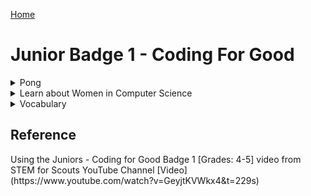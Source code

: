[Home](/)

# Junior Badge 1 - Coding For Good

<details><summary>Pong</summary>

   
   <details><summary>What is Pong?</summary>     
   Pong is a game where you use a paddle to hit a moving ball to defend a space or edge 
   
      <img src="/Pong.png" width="300">
   
   For this part of the badge you will use Scratch to program your own Pong game.

   In this game you are going to program: 
   
     * A ball to move around your space. 
     * A paddle that you can control with arrow keys.
     * An area to defend.
     * Add different sounds when the paddle hits the ball and when the ball hits the area/item you are defending.
 
   Watch the game in action: [Video](https://www.youtube.com/watch?v=GeyjtKVWkx4&t=120s)
</details>
<details><summary>Coding your Pong Game</summary>   
<details><summary>1. Setup</summary>

   1.  Open the scratch website in a new tab - <a href="http://scratch.mit.edu" target="_blank" rel="noopener">Scratch</a>

   2.  If you would like to Login ask an adult to help you set up an account, or you can just use the browser version you can save it to the computer without creating an account.
     
   3.  Then click "Create" Button at the top of your screen.

       <img src="/CreateButton.png" width=500>

   4.  Name your program if you signed in. [Video](https://www.youtube.com/watch?v=GeyjtKVWkx4&t=120s)

   5.  Pick a Backdrop from the bottom right corner [Video](https://www.youtube.com/watch?v=GeyjtKVWkx4&t=208s)
        * Any backdrop will work, pick your favorite - you can go back and change this later
        * Search tool will let you choose from the available backgrounds  
       <img src="/ChooseABackground.png" width="300">

   6.  Pick a Sprite for your Ball

       Clicking on "Choose A Sprite" start typing in the search box to find either a Ball or your own shape.</p> 
        * Add Ball  (or your own choice)
        * Sprite1 (the cat is already picked for you)
        * You can delete this one unless you want to use the cat.
            * Delete it by clicking on the Sprite1, and then the blue trash can on the Sprite1 image.

        <img src="/ChooseASprite.png" width="300">
     
   8. Pick a Paddle Sprite
     <p>After clicking on "Choose A Sprite" start typing in the search box to find either a Paddle or your own shape.</p>

   9. Create a zone to defend
       * Click on white rectangle in bottom righthand corner that says "Stage"
       * Then click on the Backdrops Tab
       *  <img src="/Backdrops.png" width="300">
       * Select Square paint tool
       *  <img src="/SquarePaint.png" width="100">
       * Select Fill and pick your color
       * Click and drag to create a shape
       * Make sure to make the outline of the shape transparent (invisible)
           * Click the outline menu
           * Select the bottom left red diagonal line
           *  <img src="/ZoneOutline.png" width="100"> 
</details>

<details><summary>2. Programming the Paddle</summary>
   
   ###  Adding Code to Paddle [Video Help](https://www.youtube.com/watch?v=GeyjtKVWkx4&t=423s)

   1. Make sure to click on the correct Sprite, "Paddle"
   1. Adding Event Blocks (Yellow) to Paddle [Video](https://www.youtube.com/watch?v=GeyjtKVWkx4&t=490s)
        *  Click on the Correct Sprite - start with "Paddle" [Video](https://www.youtube.com/watch?v=GeyjtKVWkx4&t=500s)
        *  Add the Event Block - "when ___ key pressed"
        *  Change the key so each Event responds to a different key
        *    <img src="/PaddleKey.png" width="200">
        *  One event for each arrow key right and left
              <img src="/PaddleTwoEvents.png" width="400">
   2. Adding Motion Blocks (Blue) [Video](https://www.youtube.com/watch?v=GeyjtKVWkx4&t=524s)
    

       A.   Change the direction the Paddle points by adding the Motion Block "point in direction __ " [Video](https://www.youtube.com/watch?v=GeyjtKVWkx4&t=524s) 
       *   Add the movement block to each event - 2 total,
          <img src="/PaddleDirection.png" width="200">
       *   Adjust the direction to face direction of movement [Video](https://www.youtube.com/watch?v=GeyjtKVWkx4&t=545s)
     
       B.    Take Steps by adding "Move __ Steps" block [Video](https://www.youtube.com/watch?v=GeyjtKVWkx4&t=587s)
       *   Check that the 2 events (yellow blocks) have 2 motion blocks (blue) under each them 
          <img src="/PaddleDirectionMove.png" width="300">
       *   That the arrow key matches the direction of the steps [Video](https://www.youtube.com/watch?v=GeyjtKVWkx4&t=644s)

   3.  Test the Paddle Movement!
       *    Does the paddle go left when you hit the left arrow?
       *    Does the paddle go right when you hit the right arrow?
</details>  

<details><summary>3. Code the Ball </summary>    
   
   ### Adding Code to Ball    
Now that the Paddle can be controlled, we want the ball to move around the board.

The Ball should move as soon as we click the green flag to start the game. 
1. Click on the Ball Sprite
2. Adjust the size of the Ball
3. Add an Event Block (yellow)
  * Add the Events Block "when green flag clicked" to the design space. [Video](https://www.youtube.com/watch?v=GeyjtKVWkx4&t=740s)

    <img src="/GreenFlag.png" width="150">
4. Add Movement Block (blue)
  * Add "point in direction" under the event block
5. To make the game more fun we are going to add a random direction
  * Add a Operators Block (green)
  * Add "pick random __ to __" to your workspace
  * To have the ball start upward use -90 to 90
  * <img src="/Neg90.png" width="100"><img src="/Neg45.png" width="100"><img src="/Pos45.png" width="100"><img src="/Pos90.png" width="100">
4. Add a Movement Block
  * Add the Movement Block "move __ steps" [Video](https://www.youtube.com/watch?v=GeyjtKVWkx4&t=932s)
  * Recommend starting with 10 steps
     <img src="/BallSteps.png" width="400">

</details>
<details><summary>4. Test your code </summary>   

   ### Test your code       
   1. Do you noticing that Ball moves off the end of the screen if you keep clicking the green flag [Video](https://www.youtube.com/watch?v=GeyjtKVWkx4&t=951s)
       * Keep Ball in the frame by adding the Motion Block "if on edge, bounce" [Video](https://www.youtube.com/watch?v=GeyjtKVWkx4&t=965s)
       <img src="/EdgeBounce.png" width="400">
    2. Would it be nice to not have to hit the green flag all of the time?
</details>
<details><summary>5. Add a Loop </summary>
       
   ### Add a Loop using a Control Block
  
  We want the Movement Block to happen again and again while the game is going, if you test it now it does not [Video](https://www.youtube.com/watch?v=GeyjtKVWkx4&t=1009s)
  * A Loop is ideal for this, and we want it to repeat forever while the game is going.
  1. Add a "forever" block (orange) to the workspace [Video](https://www.youtube.com/watch?v=GeyjtKVWkx4&t=1009s)
      *<img src="/ForeverDesign.png" width="300">
      * We want this to repeat the movements, but not changing direction
      * Then put the two Movement blocks (blue) "move __ steps"  and "if on edge, bounce" in the grove of the forever loop
      * Then move the whole loop block the under the Event Block (yellow) and the point in Direction Block.
       <img src="/BallMovement.png" width="300">
</details>
<details><summary>5. Ball Bouncing Off Paddle </summary>    
   
   ### Sensing the Paddle
   Now the control for the Paddle and movement for the Ball are set, we'd like to be able to hit the Ball with the Paddle. [Video](https://www.youtube.com/watch?v=GeyjtKVWkx4&t=1103s)
1. Make sure to still be in the Ball Sprite Work space
2. Add a Sensing Block (turquoise)
   * select the "touching ___" (Sprites)
   * select the Paddle if not selected
4. Add a Control Block (orange)
   * Add the Conditional Block "if __ then"
   * Add the Sensing Block "touching __" into the "if __ then" block. [Video](https://www.youtube.com/watch?v=GeyjtKVWkx4&t=1200s)
6. Add a Movement Block to take steps  
   * Add the Movement Block "point in direction ___"
   * Add the Operator Block "pick random __ to __ "
   * Use similar numbers as you did for the initial motion
<img src="/PaddleDetect.png" width="400">
</details>
<details><summary>6. Add a Sound when hitting the edge you are trying to defend </summary>    
   
   ### Create an effect to discourage hitting the colored edge
1. Make sure to still be in the Ball Sprite workspace [Video](https://www.youtube.com/watch?v=GeyjtKVWkx4&t=1360s)
2. Add a Sensing Block (turquoise)
   * select the "touching ___" (color this time)
   * <img src="/ColorSensing.png" width="400">
   * Click on the color on the Sensing block and open the menu, and pick the dropper
   * <img src="/ColorMenu.png" width="400">
   * Use the cursor to select the color from your game are, make sure the outer edge of the cursor is the color of your edge
   * <img src="/SelectionTool.png" width="400">
4. Add a Control Block (orange)
   * Add a new Conditional Block "if __ then" to your workspace
   * Add the Sensing Block "touching _(color)_" into the "if __ then" block. [Video](https://www.youtube.com/watch?v=GeyjtKVWkx4&t=1479s)
   * Add the whole "if __ then" block under the first "if __ then" block in your "forever" loop
   * <img src="/IfLoop.png" width="400">
5. Add a Sound Block
   * Go to the sound tab
   * <img src="/SoundTab.png" width="400">
   * Go to Choose a sound at the bottom left corner
   * <img src="/ChooseSound.png" width="400">

1. Add an Events Block [Video]()
   * Add the Events Block "when green flag clicked" to the design space.
2. Add a Looks Block
   * Add a Looks Block "next costume"
3. Add a Loop using a Control Block
   * We want the Movement Block to happen again and again while the game is going, so we are adding a loop again.
   * Add a "forever" block (orange) under the Event Block (yellow) then put the Looks Block (purple) in the grove
   * If you try the code now, the costume will change too quickly
4. Add a Contol Block
   * Add Controls Block "wait 1 sec" into the loop
   * Adjust the number to control the speed.
<img src="/Parrot_loops.png" width="400">
</details>
<details><summary>7. Add a sound to Sprite1 </summary>    
   
   ### Making the Sprite1 make a sound when it catches Crystal
1. Add an Events Block (yellow) [Video]()
   * Add the Events Block "when green flag clicked" to the design space.
2. Add a Controls Block (orange)
   * Add an "If <> Then" Block [Video]()
3. Add a Sensing Block (Teal)
   * Add "touching ____ " Block into the "If Then" Block. [Video]()
   * Select Crystal from the menu 
4. Add a Sounds Block [Video]()
   * Add a "play sound Meow until done"
5. Add a Loop using a Control Block
   * We want the sound to happen again and again when the two Sprites touch while the game is going, so we are adding a forever loop. [Video]()
   * Add a "forever" block (orange) under the Event Block (yellow) then put the sound blocks (purple) in the grove.
<img src="/Noise_Sprite1_crystal.png" width="400">
</details>
<details><summary>8. Add sound to Parrot </summary> 
   
   ### Making the Parrot make a sound when it catches Sprite1
1. Add an Events Block (yellow) [Video]()
     * Add the Events Block "when green flag clicked" to the design space.
2. Add a Controls Block (orange)
     * Add an "If <> Then" Block
3. Add a Sensing Block (Teal)
     * Add "touching ____ " Block into the "If Then" Block.
     * Select Sprite1 from the menu 
4. Add a Sounds Block
     * Use the sounds tab to add a new sound. [Video]() 
     * Add a "play sound Meow until done"
     * Change "Meow" to the new sound.
5. Add a Loop using a Control Block
     * We want the sound to happen again and again when the two Sprites touch while the game is going, so we are adding a forever loop again.
     * Add a "forever" block (orange) under the Event Block (yellow) then put the sound blocks (purple) in the grove
   <img src="/Noise_Parrot_Sprite1.png" width="400">
</details>
   
### Trouble Shooting
Try playing your game. Can you change parameters to make it easier or harder? What do you think needs to change? Can you change it?
* Do you want Sprite1 to look like it's walking or running? [Video](=)
       * Add the Looks Block "next costume". [Video]()
       <img src="/Sprite1_nextcostume.png" width="400">
   * Do you want Sprite1 to move faster or slower? 
       * Change the number in the "Move __ Steps" block.  [Video]()
       * Increase to move faster, recommend changing to 20.
       <img src="/Sprite1_nextcostume.png" width="400">
   * Do you want Sprite1 to be larger or smaller, Crystal to be smaller of large?
       * Change the size in the setup area. [Video Sprite]() 
Don't forget to save your game!
   
Let others play your game!
</details>
</details>
<details><summary>Learn about Women in Computer Science</summary>

Watch two videos:
    
[Grace Hopper -- Queen of Code](https://www.youtube.com/watch?v=5sNuPYJpSCI)

[Grace Hooper Written Bio](https://www.womenshistory.org/education-resources/biographies/grace-hopper)

[Ada Lovelace -- First Computer Programer](https://www.youtube.com/watch?v=2vg-0mlSnSE)

[Margaret Hamilton - NASA's First Software Engineer](https://youtu.be/kTn56jJW4zY)
    
[Raye Montague - Interview Naval engineer, and ended up revolutionizing the way ships and submarines are designed](https://youtu.be/1ejoOFulfmQ?si=Ozfe-SOGPAmNoRsE)
    
[Raye Montague - Life story book](https://www.youtube.com/watch?v=maBiBjirKwk)
    
[Fran Kalah - Interview, Pixar Graphic Designer](https://www.khanacademy.org/computing/pixar/crowds/crowds-1/v/meet-fran-kalal)
    
[Isis Anchalee - Computer Engineer and Social Media Activist](https://vimeo.com/212810094)
</details>
<details><summary>Vocabulary</summary>
Algorithm - a set of step-by-step instructions for how to do something, like a recipe
   
Code - a special language created by people to tell a computer what to do

Conditional - used by programmers to get computers to react to different situation, written with IF/ELSE statements

Efficient programs - programs that respond quickly and take less memory and power

ELSE statement - in a conditional when an IF condition is not met, the ELSE action will run

Events - the action the computer is looking for to start a block of code

IF statement - in a conditional when an IF condition is met, the IF action will run

Loop - when a set of instuctions or an algorithm is repeated

Nested Loop - a loop is within a loop

Programming - writing a set of instructions in code

Sequence - order in which things happen
</details>
<h2>Reference</h2>
Using the Juniors - Coding for Good Badge 1 [Grades: 4-5] video from STEM for Scouts YouTube Channel [Video](https://www.youtube.com/watch?v=GeyjtKVWkx4&t=229s)
